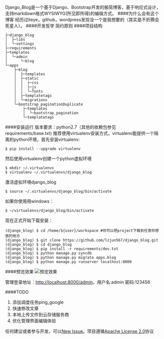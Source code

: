 Django_Blog是一个基于Django、Bootstrap开发的极简博客，基于响应式设计，支持markdown格式WYSIWYG(所见即所得)的编辑方式。
####为什么会有这个博客
经历过iteye，github，wordpress发现没一个是我想要的（其实是不折腾会死星人）。
####开发哲学
简约原则
####项目结构

    ├─django_blog
    │  ├─libs
    │  └─settings
    ├─requirements
    ├─templates
    │  └─admin
    │      └─blog
    └─apps
        ├─blog
        │  ├─templates
        │  ├─static
        │  │  ├─css
        │  │  ├─js
        │  │  └─fonts
        │  ├─templatetags
        │  └─migrations
        └─bootstrap_paginationDuplicate
            ├─templates
            │  └─bootstrap_pagination
            └─templatetags

####安装运行
版本要求：python2.7（其他的依赖包参见requirements/base.txt)
推荐使用virtualenv安装方式，virtualenv能提供一个隔离的python环境，首先安装virtualenv:  
    
    $ pip install --upgrade virtualenv

然后使用virtualenv创建一个python虚拟环境  

    $ mkdir ~/.virtualenvs
    $ virtualenv ~/.virtualenvs/django_blog
激活虚拟环境django_blog  

    $ source ~/.virtualenvs/django_blog/bin/activate
如果你使用用windows：  

    $ ~/virtualenvs/django_blog/bin/activate    

现在正式开始下载安装：  
    
    (django_blog) $ cd /home/${user}/workspace #你可以把project下载到任意你想放的地方
    (django_blog) $ git clone https://github.com/lzjun567/django_blog.git
    (django_blog) $ cd django_blog
    (django_blog) $ pip install -r requirements/dev.txt
    (django_blog) $ python manage.py syncdb
    (django_blog) $ python manage.py migrate apps.blog
    (django_blog) $ python manage.py runserver localhost:8000

####预览效果 
![预览效果 ][1]

管理登录地址：[http://localhost:8000/admin](http://localhost:8000/admin)，用户名:admin   密码:123456  


####TODO
1. 添加调度任务ping_google
2. 快速修改文章
2. 本地上传文件到云存储服务商
4. 优化管理界面编辑体验

任何建议或者参与开发，可以[New Issue](https://github.com/lzjun567/django_blog/issues)。项目遵循[Apache License 2.0](http://www.apache.org/licenses/LICENSE-2.0)协议  
 
  [1]: http://foofish.qiniudn.com/preview.png

